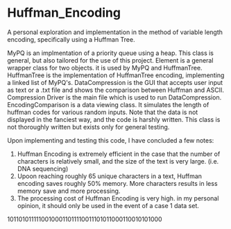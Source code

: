 # Huffman_Encoding
A personal exploration and implementation in the method of variable length encoding, specifically using a Huffman Tree.

MyPQ is an implmentation of a priority queue using a heap. This class is general, but also tailored for the use of this project.
Element is a general wrapper class for two objects. it is used by MyPQ and HuffmanTree.
HuffmanTree is the implementation of HuffmanTree encoding, implementing a linked list of MyPQ's.
DataCompression is the GUI that accepts user input as text or a .txt file and shows the comparison between Huffman and ASCII.
Compression Driver is the main file which is used to run DataCompression.
EncodingComparison is a data viewing class. It simulates the length of huffman codes for various random inputs. Note that the 
data is not displayed in the fanciest way, and the code is harshly written. This class is not thoroughly written but exists only
for general testing.

Upon implementing and testing this code, I have concluded a few notes:
1. Huffman Encoding is extremely efficient in the case that the number of characters is relatively small, and the size of the text is very large. (i.e. DNA sequencing)
2. Upoon reaching roughly 65 unique characters in a text, Huffman encoding saves roughly 50% memory. More characters results in less memory save and more processing.
3. The processing cost of Huffman Encoding is very high. in my personal opinion, it should only be used in the event of a case 1 data set.

10110101111100100011011110011101011000110010101000
